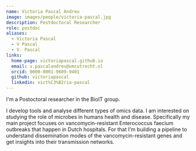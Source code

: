 ```yaml
---
name: Victoria Pascal Andreu
image: images/people/victoria-pascal.jpg
description: Postdoctoral Researcher
role: postdoc
aliases:
  - Victoria Pascal
  - V Pascal
  - V. Pascal 
links:
  home-page: victoriapascal.github.io
  email: v.pascalandreu@umcutrecht.nl
  orcid: 0000-0001-9609-9401
  github: victoriapascal
  linkedin: vict%C3%B2ria-pascal
---
```


I'm a Postoctoral researcher in the BioIT group.

I develop tools and analyse different types of omics data. I am interested on studying the role of microbes in humans health and disease. Specifically my main project focuses on vancomycin-resistant Enterococcus faecium outbreaks that happen in Dutch hospitals. For that I'm building a pipeline to understand dissemination modes of the vancomycin-resistant genes and get insights into their transmission networks.
